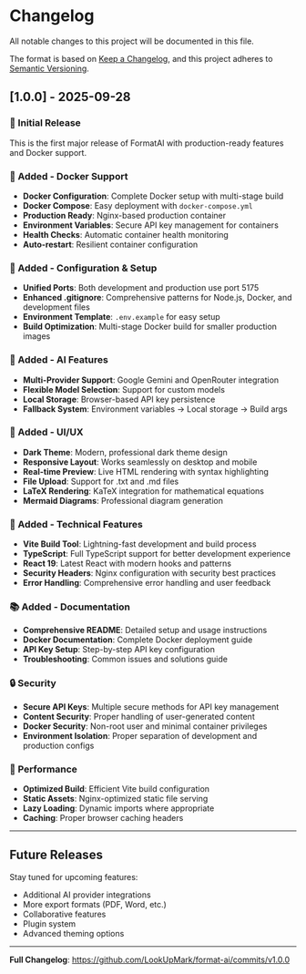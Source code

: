 # Changelog

All notable changes to this project will be documented in this file.

The format is based on [Keep a Changelog](https://keepachangelog.com/en/1.0.0/),
and this project adheres to [Semantic Versioning](https://semver.org/spec/v2.0.0.html).

## [1.0.0] - 2025-09-28

### 🎉 Initial Release

This is the first major release of FormatAI with production-ready features and Docker support.

### 🐳 Added - Docker Support
- **Docker Configuration**: Complete Docker setup with multi-stage build
- **Docker Compose**: Easy deployment with `docker-compose.yml`
- **Production Ready**: Nginx-based production container
- **Environment Variables**: Secure API key management for containers
- **Health Checks**: Automatic container health monitoring
- **Auto-restart**: Resilient container configuration

### 🔧 Added - Configuration & Setup
- **Unified Ports**: Both development and production use port 5175
- **Enhanced .gitignore**: Comprehensive patterns for Node.js, Docker, and development files
- **Environment Template**: `.env.example` for easy setup
- **Build Optimization**: Multi-stage Docker build for smaller production images

### 🤖 Added - AI Features  
- **Multi-Provider Support**: Google Gemini and OpenRouter integration
- **Flexible Model Selection**: Support for custom models
- **Local Storage**: Browser-based API key persistence
- **Fallback System**: Environment variables → Local storage → Build args

### 🎨 Added - UI/UX
- **Dark Theme**: Modern, professional dark theme design
- **Responsive Layout**: Works seamlessly on desktop and mobile
- **Real-time Preview**: Live HTML rendering with syntax highlighting
- **File Upload**: Support for .txt and .md files
- **LaTeX Rendering**: KaTeX integration for mathematical equations
- **Mermaid Diagrams**: Professional diagram generation

### 🔨 Added - Technical Features
- **Vite Build Tool**: Lightning-fast development and build process
- **TypeScript**: Full TypeScript support for better development experience
- **React 19**: Latest React with modern hooks and patterns
- **Security Headers**: Nginx configuration with security best practices
- **Error Handling**: Comprehensive error handling and user feedback

### 📚 Added - Documentation
- **Comprehensive README**: Detailed setup and usage instructions
- **Docker Documentation**: Complete Docker deployment guide
- **API Key Setup**: Step-by-step API key configuration
- **Troubleshooting**: Common issues and solutions guide

### 🔒 Security
- **Secure API Keys**: Multiple secure methods for API key management
- **Content Security**: Proper handling of user-generated content
- **Docker Security**: Non-root user and minimal container privileges
- **Environment Isolation**: Proper separation of development and production configs

### 🚀 Performance
- **Optimized Build**: Efficient Vite build configuration
- **Static Assets**: Nginx-optimized static file serving
- **Lazy Loading**: Dynamic imports where appropriate
- **Caching**: Proper browser caching headers

---

## Future Releases

Stay tuned for upcoming features:
- Additional AI provider integrations
- More export formats (PDF, Word, etc.)
- Collaborative features
- Plugin system
- Advanced theming options

---

**Full Changelog**: https://github.com/LookUpMark/format-ai/commits/v1.0.0